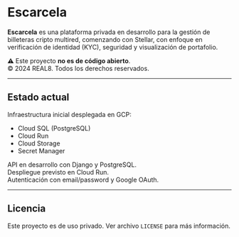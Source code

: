 # Escarcela

**Escarcela** es una plataforma privada en desarrollo para la gestión de billeteras cripto multired, comenzando con Stellar, con enfoque en verificación de identidad (KYC), seguridad y visualización de portafolio.

⚠️ Este proyecto **no es de código abierto**.  
© 2024 REAL8. Todos los derechos reservados.

---

## Estado actual

Infraestructura inicial desplegada en GCP:  
- Cloud SQL (PostgreSQL)
- Cloud Run
- Cloud Storage
- Secret Manager

API en desarrollo con Django y PostgreSQL.  
Despliegue previsto en Cloud Run.  
Autenticación con email/password y Google OAuth.

---

## Licencia

Este proyecto es de uso privado. Ver archivo `LICENSE` para más información.
